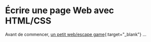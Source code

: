 # Écrire une page Web avec HTML/CSS

Avant de commencer, [un petit web/escape game](http://lyceevalois.com/snt/IntroWeb/index.html){:target="_blank"} ...